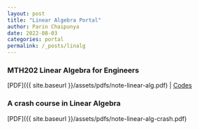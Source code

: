 ```yaml
---
layout: post
title: "Linear Algebra Portal"
author: Parin Chaipunya
date: 2022-08-03
categories: portal
permalink: /_posts/linalg
---
```


<!-- Google tag (gtag.js) -->
<script async src="https://www.googletagmanager.com/gtag/js?id=G-YDJ2EH8F91"></script>
<script>
  window.dataLayer = window.dataLayer || [];
  function gtag(){dataLayer.push(arguments);}
  gtag('js', new Date());

  gtag('config', 'G-YDJ2EH8F91');
</script>

### MTH202 Linear Algebra for Engineers

[PDF]({{ site.baseurl }}/assets/pdfs/note-linear-alg.pdf) \| [Codes](https://drive.mathworks.com/sharing/e37a951e-eac6-426f-8c04-6aa3bfdf988b)

### A crash course in Linear Algebra

[PDF]({{ site.baseurl }}/assets/pdfs/note-linear-alg-crash.pdf)
